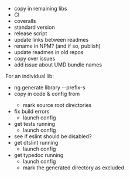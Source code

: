 - copy in remaining libs
- CI
- coveralls
- standard version
- release script
- update links between readmes
- rename in NPM? (and if so, publish)
- update readmes in old repos
- copy over issues
- add issue about UMD bundle names

For an individual lib:

- ng generate library --prefix-s <name>
- copy in code & config from <name>
  - mark source root directories
- fix build errors
  - launch config
- get tests running
  - launch config
- see if eslint should be disabled?
- get dtslint running
  - launch config
- get typedoc running
  - launch config
  - mark the generated directory as excluded
